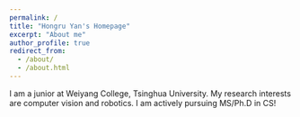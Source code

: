 ```yaml
---
permalink: /
title: "Hongru Yan's Homepage"
excerpt: "About me"
author_profile: true
redirect_from: 
  - /about/
  - /about.html
---
```


I am a junior at Weiyang College, Tsinghua University. My research interests are computer vision and robotics. I am actively pursuing MS/Ph.D in CS!
